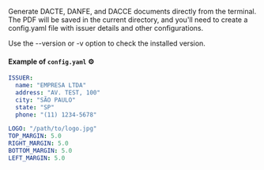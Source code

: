 
Generate DACTE, DANFE, and DACCE documents directly from the terminal. The PDF will be saved in the current directory, and you'll need to create a config.yaml file with issuer details and other configurations.

Use the --version or -v option to check the installed version.

#### Example of `config.yaml` ⚙️

```yaml
ISSUER:
  name: "EMPRESA LTDA"
  address: "AV. TEST, 100"
  city: "SÃO PAULO"
  state: "SP"
  phone: "(11) 1234-5678"

LOGO: "/path/to/logo.jpg"
TOP_MARGIN: 5.0
RIGHT_MARGIN: 5.0
BOTTOM_MARGIN: 5.0
LEFT_MARGIN: 5.0
```

